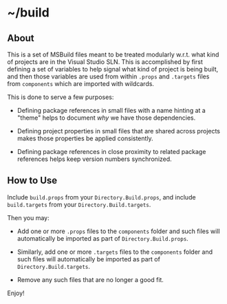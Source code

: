 # ~/build

## About

This is a set of MSBuild files meant to be treated modularly w.r.t. what kind of projects are in the Visual Studio SLN. This is accomplished by first defining a set of variables to help signal what kind of project is being built, and then those variables are used from within `.props` and `.targets` files from `components` which are imported with wildcards.

This is done to serve a few purposes:

- Defining package references in small files with a name hinting at a "theme" helps to document _why_ we have those dependencies.

- Defining project properties in small files that are shared across projects makes those properties be applied consistently.

- Defining package references in close proximity to related package references helps keep version numbers synchronized.

## How to Use

Include `build.props` from your `Directory.Build.props`, and include `build.targets` from your `Directory.Build.targets`.

Then you may:

- Add one or more `.props` files to the `components` folder and such files will automatically be imported as part of `Directory.Build.props`.

- Similarly, add one or more `.targets` files to the `components` folder and such files will automatically be imported as part of `Directory.Build.targets`.

- Remove any such files that are no longer a good fit.

Enjoy!

